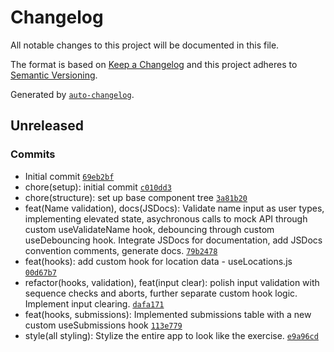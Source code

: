 # Changelog

All notable changes to this project will be documented in this file.

The format is based on [Keep a Changelog](https://keepachangelog.com/en/1.0.0/)
and this project adheres to [Semantic Versioning](https://semver.org/spec/v2.0.0.html).

Generated by [`auto-changelog`](https://github.com/CookPete/auto-changelog).

## Unreleased

### Commits

- Initial commit [`69eb2bf`](https://github.com/joshua-cornett/offline-react-accessment/commit/69eb2bf8bd2ca19302e9b8bfb9f2bfd962008566)
- chore(setup): initial commit [`c010dd3`](https://github.com/joshua-cornett/offline-react-accessment/commit/c010dd318e931c630aad70edd45c6d5d4431f46d)
- chore(structure): set up base component tree [`3a81b20`](https://github.com/joshua-cornett/offline-react-accessment/commit/3a81b2078dd54e353810ff300f9614b74271c84b)
- feat(Name validation), docs(JSDocs): Validate name input as user types, implementing elevated state, asychronous calls to mock API through custom useValidateName hook, debouncing through custom useDebouncing hook. Integrate JSDocs for documentation, add JSDocs convention comments, generate docs. [`79b2478`](https://github.com/joshua-cornett/offline-react-accessment/commit/79b2478159c677453a26b1d37a7a245a59590c8d)
- feat(hooks): add custom hook for location data - useLocations.js [`00d67b7`](https://github.com/joshua-cornett/offline-react-accessment/commit/00d67b76420621da34aa72da3fab11a9cff721e6)
- refactor(hooks, validation), feat(input clear): polish input validation with sequence checks and aborts, further separate custom hook logic. Implement input clearing. [`dafa171`](https://github.com/joshua-cornett/offline-react-accessment/commit/dafa171b2ec5f9089d98654cbe7b13e834feff9c)
- feat(hooks, submissions): Implemented submissions table with a new custom useSubmissions hook [`113e779`](https://github.com/joshua-cornett/offline-react-accessment/commit/113e7793d3840709446a6e6950f046804c2e492a)
- style(all styling): Stylize the entire app to look like the exercise. [`e9a96cd`](https://github.com/joshua-cornett/offline-react-accessment/commit/e9a96cdf996b9a46f579913fdc4caeb0dec7d5da)
